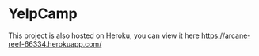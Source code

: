 # YelpCamp
This project is also hosted on Heroku, you can view it here https://arcane-reef-66334.herokuapp.com/
